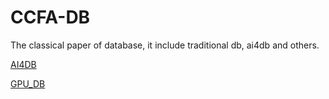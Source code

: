 # CCFA-DB
The classical paper of database, it include traditional db, ai4db and others.

[AI4DB][ai4db]

[ai4db]:https://github.com/LumingSun/ML4DB-paper-list

[GPU_DB][gpudb]

[gpudb]:https://github.com/CSLiuPeng/CCFA-DB/blob/dev/GPUDB.md